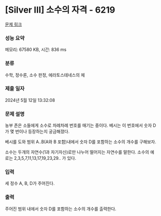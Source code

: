 # [Silver III] 소수의 자격 - 6219 

[문제 링크](https://www.acmicpc.net/problem/6219) 

### 성능 요약

메모리: 67580 KB, 시간: 836 ms

### 분류

수학, 정수론, 소수 판정, 에라토스테네스의 체

### 제출 일자

2024년 5월 12일 13:32:08

### 문제 설명

<p>농부 존은 소들에게 소수로 차례차례 번호를 매기는 중이다. 베시는 이 번호에서 숫자 D가 몇 번이나 등장하는지 궁금해졌다.</p>

<p>베시를 도와 범위 A..B(A와 B 포함)내에서 숫자 D를 포함하는 소수의 개수를 구해보자.</p>

<p>소수는 두개의 자연수(1과 자기자신)로만 나누어 떨어지는 자연수를 말한다. 소수의 예로는 2,3,5,7,11,13,17,19,23,29.. 가 있다.</p>

### 입력 

 <p>세 정수 A, B, D가 주어진다.</p>

### 출력 

 <p>주어진 범위 내에서 숫자 D를 포함하는 소수의 개수를 출력한다.<a id="comment-47207"></a></p>

